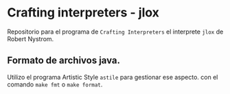 # Crafting interpreters - jlox

Repositorio para el programa de `Crafting Interpreters` el interprete `jlox` de Robert Nystrom.


## Formato de archivos java.

Utilizo el programa Artistic Style `astile` para gestionar ese aspecto. con el comando `make fmt` o `make format`.